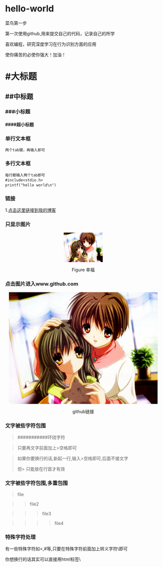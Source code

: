# hello-world

菜鸟第一步

第一次使用github,用来提交自己的代码，记录自己的所学

喜欢编程，研究深度学习在行为识别方面的应用

使你痛苦的必使你强大！加油！


# #大标题
## ##中标题
### ###小标题
#### ####超小标题

### 单行文本框
    两个tab键，再输入即可
### 多行文本框
    每行都输入两个tab即可
    #include<stdio.h>
    printf("hello world\n")
    
### 链接
1.[点击这里链接到我的博客](https://blog.csdn.net/u014421797)

### 只显示图片
<div align=center>
    <img src="4.jpg" align="center" width="25%" height="25%"/> 
    </div>  
<p align="center">Figure 幸福</p>


### 点击图片进入www.github.com

<a href="http://www.github.com/">
    <div align=center>
    <img src="4.jpg" align="center"  width="480" >
        </div> 
    </a>

<p align="center">github链接</p>
        
### 文字被些字符包围

> \###########环绕字符

> 只要再文字前面加上>空格即可

> 如果你要换行的话,新起一行,输入>空格即可,后面不接文字
> 
> 但> 只能放在行首才有效

### 文字被些字符包围,多重包围

> file

> > file2

> > > file3

> > > >file4

### 特殊字符处理

有一些特殊字符如<,#等,只要在特殊字符前面加上转义字符\即可

你想换行的话其实可以直接用html标签\

